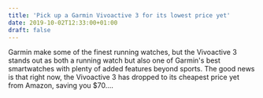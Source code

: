 ```yaml
---
title: 'Pick up a Garmin Vivoactive 3 for its lowest price yet'
date: 2019-10-02T12:33:00+01:00
draft: false
---
```


Garmin make some of the finest running watches, but the Vivoactive 3 stands out as both a running watch but also one of Garmin's best smartwatches with plenty of added features beyond sports. The good news is that right now, the Vivoactive 3 has dropped to its cheapest price yet from Amazon, saving you $70.…